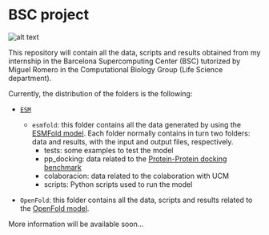 # BSC project
![alt text](https://github.com/sarata00/bsc_internship/tree/main/img/bsc_logo.png)



This repository will contain all the data, scripts and results obtained from my internship in the Barcelona Supercomputing Center (BSC) tutorized by Miguel Romero in the Computational Biology Group (Life Science department).

Currently, the distribution of the folders is the following:

*  [`ESM`](https://github.com/facebookresearch/esm)
    * `esmfold`: this folder contains all the data generated by using the [ESMFold model](). Each folder normally contains in turn two folders: data and results, with the input and output files, respectively.
        * tests: some examples to test the model
        * pp_docking: data related to the [Protein-Protein docking benchmark](https://zlab.umassmed.edu/benchmark/)
        * colaboracion: data related to the colaboration with UCM
        * scripts: Python scripts used to run the model
    

* `OpenFold`: this folder contains all the data, scripts and results related to the [OpenFold model](https://github.com/aqlaboratory/openfold).


More information will be available soon...
